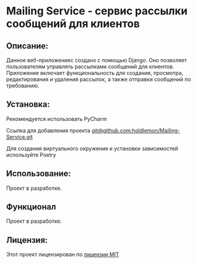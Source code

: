 # Mailing Service - сервис рассылки сообщений для клиентов

## Описание:

Данное веб-приложениес создано с помощью Django. Оно позволяет пользователям управлять рассылками сообщений для клиентов.
Приложение включает функциональность для создания, просмотра, редактирования и удаления рассылок, а также
отправки сообщений по требованию.

## Установка:

Рекомендуется использовать PyCharm

Ссылка для добавления проекта
[git@github.com:holdlemon/Mailing-Service.git]()

Для создания виртуального окружения и установки зависимостей используйте Poetry

## Использование:

Проект в разработке.

## Функционал

Проект в разработке.

## Лицензия:

Этот проект лицензирован по [лицензии MIT](LICENSE)